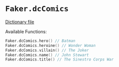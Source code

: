 # `Faker.dcComics`

[Dictionary file](../src/main/resources/locales/en/dc_comics.yml)

Available Functions:  
```kotlin
Faker.dcComics.hero() // Batman
Faker.dcComics.heroine() // Wonder Woman
Faker.dcComics.villain() // The Joker
Faker.dcComics.name() // John Stewart
Faker.dcComics.title() // The Sinestro Corps War
```
